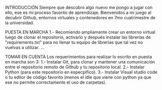 INTRODUCCIÓN
Siempre que descubro algo nuevo me pongo a jugar con ello, ese es mi proceso favorito de aprendizaje. Bienvenidos a mi juego al decubrir Github, entornos virtuales y contenedores en 7mo cuatrimestre de la universidad.

PUESTA EN MARCHA
1.- Recomiendo ampliamente crear un entorno virtual luego de clonar el repositorio, activarlo y después instalar las librerías de "requirements.txt" para no llenar tu equipo de librerías que tal vez no vuelvas a utilizar.
...

TOMAR EN CUENTA
Los requerimientos para realizar lo escrito en puesta en marcha son 3:
1.- Instalar Git, para clonar y mantener una comunicación entre el repositorio remoto de Github y tu repositorio local.
2.- Instalar Python (para este repositorio en especpifico).
3.- Instalar Visual studio code o tu editor de código favorito (menos el idle que viene con python ya que ese no permite correctamente el uso de carpetas).
